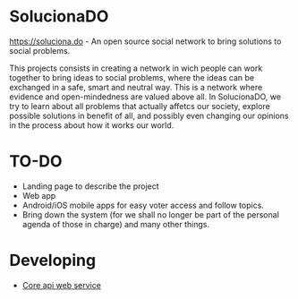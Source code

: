 # SolucionaDO
https://soluciona.do - An open source social network to bring solutions to social problems.

This projects consists in creating a network in wich people can work together to bring ideas to social problems, where the ideas can be exchanged in a safe, smart and neutral way. This is a network where evidence and open-mindedness are valued above all. In SolucionaDO, we try to learn about all problems that actually affetcs our society, explore possible solutions in benefit of all, and possibly even changing our opinions in the process about how it works our world.

TO-DO
=====
- Landing page to describe the project
- Web app
- Android/iOS mobile apps for easy voter access and follow topics.
- Bring down the system (for we shall no longer be part of the personal agenda of those in charge) and many other things.

Developing
=====
- [Core api web service](https://github.com/moondevs/solucionado-web-api)
